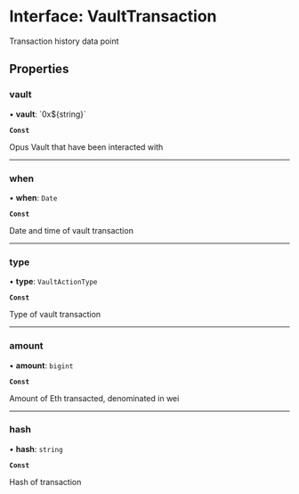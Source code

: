 # Interface: VaultTransaction

Transaction history data point

## Properties

### vault

• **vault**: \`0x$\{string}\`

**`Const`**

Opus Vault that have been interacted with

___

### when

• **when**: `Date`

**`Const`**

Date and time of vault transaction

___

### type

• **type**: `VaultActionType`

**`Const`**

Type of vault transaction

___

### amount

• **amount**: `bigint`

**`Const`**

Amount of Eth transacted, denominated in wei

___

### hash

• **hash**: `string`

**`Const`**

Hash of transaction
